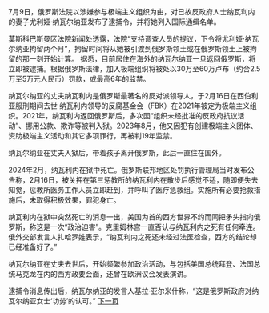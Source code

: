 7月9日，俄罗斯法院以涉嫌参与极端主义组织为由，对已故反政府人士纳瓦利内的妻子尤利娅·纳瓦尔纳亚发布了逮捕令，并将她列入国际通缉名单。

莫斯科巴斯曼区法院新闻处透露，法院“支持调查人员的提议，下令将尤利娅·纳瓦尔纳亚拘留两个月”，拘留时间将从她被引渡到俄罗斯领土或在俄罗斯领土上被拘留的那一刻开始计算。
据悉，目前居住在海外的纳瓦尔纳亚一旦返回俄罗斯，将立即被逮捕。根据俄罗斯法律，加入极端组织将被处以30万至60万卢布（约合2.5万至5万元人民币）罚款，或最高6年的监禁。

纳瓦尔纳亚的丈夫纳瓦利内是俄罗斯最著名的反对派领导人，于2月16日在西伯利亚服刑期间去世
纳瓦利内领导的反腐基金会（FBK）在2021年被定为极端主义组织。2021年，纳瓦利内返回俄罗斯后，多次因“组织未经批准的反政府抗议活动”、挪用公款、欺诈等被判入狱。2023年8月，他又因犯有创建极端主义团体、资助极端主义活动和其它多项罪行，再被判19年监禁。  

纳瓦尔纳亚在丈夫入狱后，带着孩子离开俄罗斯，此后一直住在国外。

2024年2月，纳瓦利内在狱中死亡。俄罗斯联邦地区处罚执行管理局当时发布公告称，2月16日，被关押在第三惩教所的纳瓦利内在散步后感觉不适，随即便失去知觉，惩教所医务工作人员立即赶到，并呼叫了医疗急救组。实施所有必要抢救措施后，未取得积极效果，罪犯身亡。

纳瓦利内在狱中突然死亡的消息一出，美国为首的西方世界不约而同把矛头指向俄罗斯，称这是一次“政治迫害”。克里姆林宫一直否认与纳瓦利内之死有任何牵连。俄外交部发言人扎哈罗娃表示，“纳瓦利内之死还未经过法医检查，西方的结论却已经准备好了。”

纳瓦尔纳亚在丈夫去世后，开始频繁参加政治活动，与包括美国总统拜登、法国总统马克龙在内的西方政要会面，还曾在欧洲议会发表演讲。

逮捕令消息传出后，纳瓦尔纳亚的发言人基拉·亚尔米什称，“这是俄罗斯政府对纳瓦尔纳亚女士‘功劳’的认可。”
[下一页](英国首相称允许乌使用“风暴之影”导弹打击俄罗斯.md)